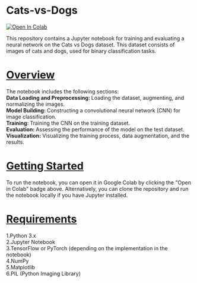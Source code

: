 # Cats-vs-Dogs
<a href="https://colab.research.google.com/github/MAchinetyro/Cats-vs-Dogs/blob/main/Cats_vs_DOGS.ipynb" target="_parent"><img src="https://colab.research.google.com/assets/colab-badge.svg" alt="Open In Colab"/></a><br>

This repository contains a Jupyter notebook for training and evaluating a neural network on the Cats vs Dogs dataset. This dataset consists of images of cats and dogs, used for binary classification tasks.

<h1><b><u>Overview</u></b></h1>
The notebook includes the following sections:
<br>
<b>Data Loading and Preprocessing: </b>Loading the dataset, augmenting, and normalizing the images.<br>
<b>Model Building: </b>Constructing a convolutional neural network (CNN) for image classification.<br>
<b>Training: </b>Training the CNN on the training dataset.<br>
<b>Evaluation: </b>Assessing the performance of the model on the test dataset.<br>
<b>Visualization:</b> Visualizing the training process, data augmentation, and the results.
<h1><b><u>Getting Started</u></b></h1>
To run the notebook, you can open it in Google Colab by clicking the "Open in Colab" badge above. Alternatively, you can clone the repository and run the notebook locally if you have Jupyter installed.

<h1><b><u>Requirements</u></b></h1>
1.Python 3.x<br>
2.Jupyter Notebook<br>
3.TensorFlow or PyTorch (depending on the implementation in the notebook)<br>
4.NumPy<br>
5.Matplotlib<br>
6.PIL (Python Imaging Library)

